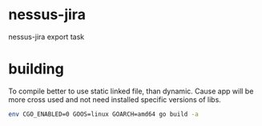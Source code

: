 # nessus-jira
nessus-jira export task

# building
To compile better to use static linked file, than dynamic. Cause app will be more cross used and not need installed specific versions of libs.

```bash
env CGO_ENABLED=0 GOOS=linux GOARCH=amd64 go build -a
```

